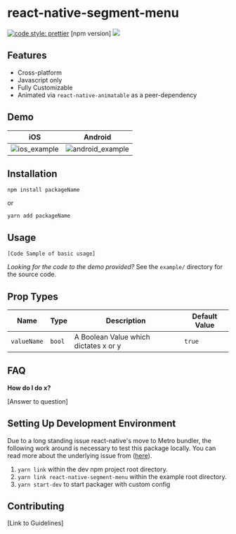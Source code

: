 # react-native-segment-menu

[![code style: prettier](https://img.shields.io/badge/code_style-prettier-ff69b4.svg?style=flat-square)](https://github.com/prettier/prettier)
[npm version]
![](https://img.shields.io/github/license/mashape/apistatus.svg?style=flat-square)

## Features

-   Cross-platform
-   Javascript only
-   Fully Customizable
-   Animated via `react-native-animatable` as a peer-dependency

## Demo

| iOS                                                                                                                  | Android                                                                                                                  |
| -------------------------------------------------------------------------------------------------------------------- | ------------------------------------------------------------------------------------------------------------------------ |
| ![ios_example](https://user-images.githubusercontent.com/16481834/50187198-fa7ef700-02e2-11e9-8689-bd9de08eff78.gif) | ![android_example](https://user-images.githubusercontent.com/16481834/50191240-95330200-02f2-11e9-87df-1b1bdbc9470d.gif) |

## Installation

```
npm install packageName
```

or

```
yarn add packageName
```

## Usage

```
[Code Sample of basic usage]
```

_Looking for the code to the demo provided?_ See the `example/` directory for the source code.

## Prop Types

| Name        | Type   | Description                           | Default Value |
| ----------- | ------ | ------------------------------------- | ------------- |
| `valueName` | `bool` | A Boolean Value which dictates x or y | `true`        |

## FAQ

**How do I do x?**

[Answer to question]

## Setting Up Development Environment

Due to a long standing issue react-native's move to Metro bundler, the following work around is necessary to test this package locally. You can read more about the underlying issue from ([here](https://github.com/facebook/metro/issues/1#issuecomment-328140399)).

1. `yarn link` within the dev npm project root directory.
2. `yarn link react-native-segment-menu` within the example root directory.
3. `yarn start-dev` to start packager with custom config

## Contributing

[Link to Guidelines]
